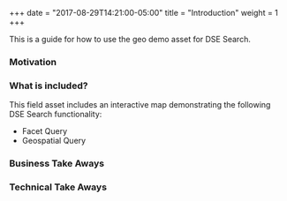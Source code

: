 +++
date = "2017-08-29T14:21:00-05:00"
title = "Introduction"
weight = 1
+++

This is a guide for how to use the geo demo asset for DSE Search.

### Motivation

### What is included?

This field asset includes an interactive map demonstrating the following DSE Search functionality:

* Facet Query
* Geospatial Query

### Business Take Aways


### Technical Take Aways


